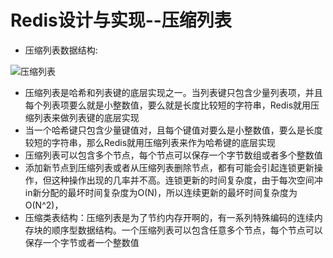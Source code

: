 # Redis设计与实现--压缩列表


* 压缩列表数据结构:

![压缩列表](/Users/jingjie/Documents/markdown/images/redis/压缩列表.png)

* 压缩列表是哈希和列表键的底层实现之一。当列表键只包含少量列表项，并且每个列表项要么就是小整数值，要么就是长度比较短的字符串，Redis就用压缩列表来做列表键的底层实现
* 当一个哈希键只包含少量键值对，且每个键值对要么是小整数值，要么是长度较短的字符串，那么Redis就用压缩列表来作为哈希键的底层实现
* 压缩列表可以包含多个节点，每个节点可以保存一个字节数组或者多个整数值
* 添加新节点到压缩列表或者从压缩列表删除节点，都有可能会引起连锁更新操作，但这种操作出现的几率并不高。连锁更新的时间复杂度，由于每次空间冲in新分配的最坏时间复杂度为O(N)，所以连续更新的最坏时间复杂度为O(N^2)，
* 压缩类表结构：压缩列表是为了节约内存开啊的，有一系列特殊编码的连续内存块的顺序型数据结构。一个压缩列表可以包含任意多个节点，每个节点可以保存一个字节或者一个整数值
